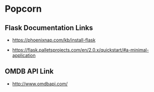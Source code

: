 # Popcorn

## Flask Documentation Links
  - https://phoenixnap.com/kb/install-flask
  
  - https://flask.palletsprojects.com/en/2.0.x/quickstart/#a-minimal-application

## OMDB API Link
  - http://www.omdbapi.com/

